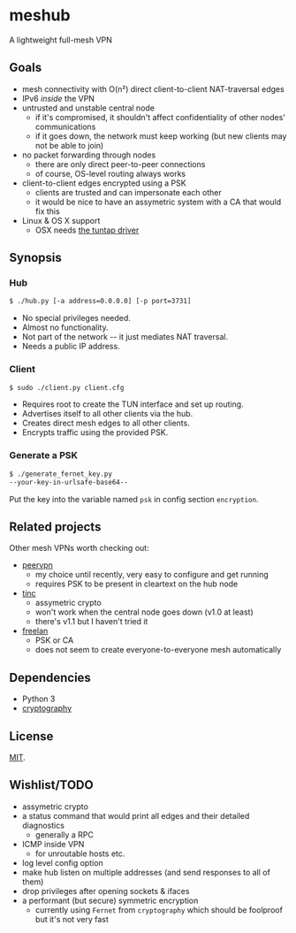 # meshub

A lightweight full-mesh VPN

## Goals

* mesh connectivity with O(n²) direct client-to-client NAT-traversal edges
* IPv6 *inside* the VPN
* untrusted and unstable central node
	* if it's compromised, it shouldn't affect confidentiality of other nodes' communications
	* if it goes down, the network must keep working (but new clients may not be able to join)
* no packet forwarding through nodes
	* there are only direct peer-to-peer connections
	* of course, OS-level routing always works
* client-to-client edges encrypted using a PSK
	* clients are trusted and can impersonate each other
    * it would be nice to have an assymetric system with a CA that would fix this
* Linux & OS X support
	* OSX needs [the tuntap driver](http://tuntaposx.sourceforge.net/)

## Synopsis

### Hub

```bash
$ ./hub.py [-a address=0.0.0.0] [-p port=3731]
```

* No special privileges needed.
* Almost no functionality.
* Not part of the network -- it just mediates NAT traversal.
* Needs a public IP address.

### Client

```bash
$ sudo ./client.py client.cfg
```

* Requires root to create the TUN interface and set up routing.
* Advertises itself to all other clients via the hub.
* Creates direct mesh edges to all other clients.
* Encrypts traffic using the provided PSK.

### Generate a PSK

```bash
$ ./generate_fernet_key.py
--your-key-in-urlsafe-base64--
```

Put the key into the variable named `psk` in config section `encryption`.

## Related projects

Other mesh VPNs worth checking out:
* [peervpn](https://peervpn.net/)
	* my choice until recently, very easy to configure and get running
	* requires PSK to be present in cleartext on the hub node
* [tinc](https://tinc-vpn.org/)
	* assymetric crypto
	* won't work when the central node goes down (v1.0 at least)
	* there's v1.1 but I haven't tried it
* [freelan](https://freelan.org/)
	* PSK or CA
	* does not seem to create everyone-to-everyone mesh automatically

## Dependencies

* Python 3
* [cryptography](https://pypi.python.org/pypi/cryptography)

## License

[MIT](https://github.com/ziman/meshub/blob/master/LICENSE).

## Wishlist/TODO

* assymetric crypto
* a status command that would print all edges and their detailed diagnostics
    * generally a RPC
* ICMP inside VPN
    * for unroutable hosts etc.
* log level config option
* make hub listen on multiple addresses (and send responses to all of them)
* drop privileges after opening sockets & ifaces
* a performant (but secure) symmetric encryption
    * currently using `Fernet` from `cryptography` which should be foolproof but it's not very fast
